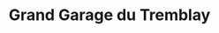 ---
title: "Grand Garage du Tremblay"
url: /champigny-sur-marne/grand-garage-du-tremblay/
shop: voiture
---